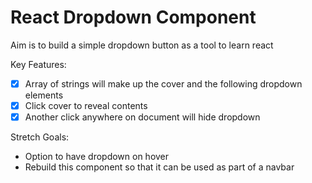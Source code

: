 # React Dropdown Component

Aim is to build a simple dropdown button as a tool to learn react


Key Features:
 - [x] Array of strings will make up the cover and the following dropdown elements
 - [x] Click cover to reveal contents
 - [x] Another click anywhere on document will hide dropdown

Stretch Goals:
 - Option to have dropdown on hover
 - Rebuild this component so that it can be used as part of a navbar
